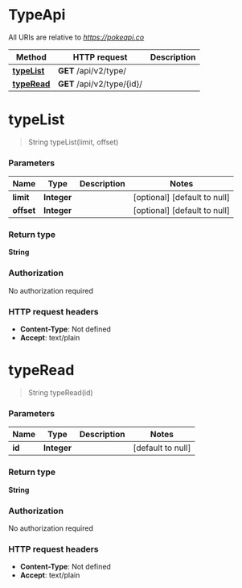 # TypeApi

All URIs are relative to *https://pokeapi.co*

| Method | HTTP request | Description |
|------------- | ------------- | -------------|
| [**typeList**](TypeApi.md#typeList) | **GET** /api/v2/type/ |  |
| [**typeRead**](TypeApi.md#typeRead) | **GET** /api/v2/type/{id}/ |  |


<a name="typeList"></a>
# **typeList**
> String typeList(limit, offset)



### Parameters

|Name | Type | Description  | Notes |
|------------- | ------------- | ------------- | -------------|
| **limit** | **Integer**|  | [optional] [default to null] |
| **offset** | **Integer**|  | [optional] [default to null] |

### Return type

**String**

### Authorization

No authorization required

### HTTP request headers

- **Content-Type**: Not defined
- **Accept**: text/plain

<a name="typeRead"></a>
# **typeRead**
> String typeRead(id)



### Parameters

|Name | Type | Description  | Notes |
|------------- | ------------- | ------------- | -------------|
| **id** | **Integer**|  | [default to null] |

### Return type

**String**

### Authorization

No authorization required

### HTTP request headers

- **Content-Type**: Not defined
- **Accept**: text/plain

